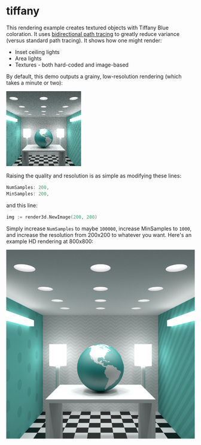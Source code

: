 # tiffany

This rendering example creates textured objects with Tiffany Blue coloration. It uses [bidirectional path tracing](https://en.wikipedia.org/wiki/Path_tracing#Bidirectional_path_tracing) to greatly reduce variance (versus standard path tracing). It shows how one might render:

 * Inset ceiling lights
 * Area lights
 * Textures - both hard-coded and image-based

By default, this demo outputs a grainy, low-resolution rendering (which takes a minute or two):

![Low-res rendering](output.png)

Raising the quality and resolution is as simple as modifying these lines:

```go
NumSamples: 200,
MinSamples: 200,
```

and this line:

```go
img := render3d.NewImage(200, 200)
```

Simply increase `NumSamples` to maybe `100000`, increase MinSamples to `1000`, and increase the resolution from 200x200 to whatever you want. Here's an example HD rendering at 800x800:

![High-resolution rendering](output_hd.png)
